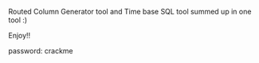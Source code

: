 Routed Column Generator tool and Time base SQL tool summed up in one tool :)

Enjoy!!

password: crackme
